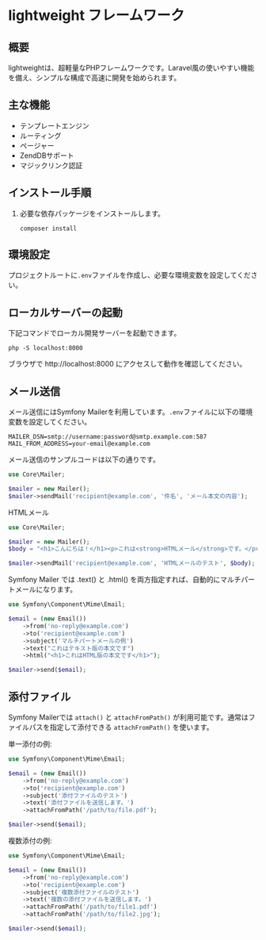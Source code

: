 # lightweight フレームワーク

## 概要
lightweightは、超軽量なPHPフレームワークです。Laravel風の使いやすい機能を備え、シンプルな構成で高速に開発を始められます。

## 主な機能
- テンプレートエンジン
- ルーティング
- ページャー
- ZendDBサポート
- マジックリンク認証

## インストール手順
1. 必要な依存パッケージをインストールします。
   ```
   composer install
   ```

## 環境設定
プロジェクトルートに`.env`ファイルを作成し、必要な環境変数を設定してください。

## ローカルサーバーの起動
下記コマンドでローカル開発サーバーを起動できます。
```
php -S localhost:8000
```

ブラウザで http://localhost:8000 にアクセスして動作を確認してください。

## メール送信
メール送信にはSymfony Mailerを利用しています。`.env`ファイルに以下の環境変数を設定してください。

```
MAILER_DSN=smtp://username:password@smtp.example.com:587
MAIL_FROM_ADDRESS=your-email@example.com
```

メール送信のサンプルコードは以下の通りです。

```php
use Core\Mailer;

$mailer = new Mailer();
$mailer->sendMail('recipient@example.com', '件名', 'メール本文の内容');
```

HTMLメール
```php
use Core\Mailer;

$mailer = new Mailer();
$body = "<h1>こんにちは！</h1><p>これは<strong>HTMLメール</strong>です。</p>";

$mailer->sendMail('recipient@example.com', 'HTMLメールのテスト', $body);

```

Symfony Mailer では .text() と .html() を両方指定すれば、自動的にマルチパートメールになります。

```php
use Symfony\Component\Mime\Email;

$email = (new Email())
    ->from('no-reply@example.com')
    ->to('recipient@example.com')
    ->subject('マルチパートメールの例')
    ->text("これはテキスト版の本文です")
    ->html("<h1>これはHTML版の本文です</h1>");

$mailer->send($email);
```

## 添付ファイル
Symfony Mailerでは `attach()` と `attachFromPath()` が利用可能です。通常はファイルパスを指定して添付できる `attachFromPath()` を使います。

単一添付の例:
```php
use Symfony\Component\Mime\Email;

$email = (new Email())
    ->from('no-reply@example.com')
    ->to('recipient@example.com')
    ->subject('添付ファイルのテスト')
    ->text('添付ファイルを送信します。')
    ->attachFromPath('/path/to/file.pdf');

$mailer->send($email);
```

複数添付の例:
```php
use Symfony\Component\Mime\Email;

$email = (new Email())
    ->from('no-reply@example.com')
    ->to('recipient@example.com')
    ->subject('複数添付ファイルのテスト')
    ->text('複数の添付ファイルを送信します。')
    ->attachFromPath('/path/to/file1.pdf')
    ->attachFromPath('/path/to/file2.jpg');

$mailer->send($email);
```
